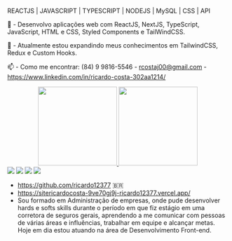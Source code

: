 REACTJS | JAVASCRIPT | TYPESCRIPT | NODEJS | MySQL | CSS | API

🌱 - Desenvolvo aplicações web com ReactJS, NextJS, TypeScript, JavaScript, HTML e CSS, Styled Components e TailWindCSS.

🤔 - Atualmente estou expandindo meus conhecimentos em TailwindCSS, Redux e Custom Hooks.

📫 - Como me encontrar:
(84) 9 9816-5546 - rcostaj00@gmail.com - https://www.linkedin.com/in/ricardo-costa-302aa1214/

<div align="center">
  <a href="https://github.com/rafaballerini">
  <img height="180em" src="https://github-readme-stats.vercel.app/api?username=ricardo12377&show_icons=true&theme=dracula&include_all_commits=true&count_private=true"/>
  <img height="180em" src="https://github-readme-stats.vercel.app/api/top-langs/?username=ricardo12377&layout=compact&langs_count=7&theme=dracula"/>
</div>
  
  <div style="display: inline_block">
    <a href="https://www.instagram.com/ricardo_costah/" target="_blank"><img src="https://img.shields.io/badge/-Instagram-%23E4405F?style=for-the-badge&logo=instagram&logoColor=white" target="_blank"></a>
    <a href = "mailto: rcostaj00@gmail.com"><img src="https://img.shields.io/badge/-Gmail-%23333?style=for-the-badge&logo=gmail&logoColor=white" target="_blank"></a>
    <a href="https://www.linkedin.com/in/ricardo-costa-302aa1214/" target="_blank"><img src="https://img.shields.io/badge/-LinkedIn-%230077B5?style=for-the-badge&logo=linkedin&logoColor=white" target="_blank"></a> 
     <a href="https://sitericardocosta-9ve70gj9j-ricardo12377.vercel.app/" target="_blank"><img src="https://img.shields.io/badge/Blogger-FF5722?style=for-the-badge&logo=blogger&logoColor=white" target="_blank"></a> 
  </div>
  
- https://github.com/ricardo12377 🇧🇷
- https://sitericardocosta-9ve70gj9j-ricardo12377.vercel.app/
- Sou formado em Administração de empresas, onde pude desenvolver hards e softs skills durante o período em que fiz estágio em uma corretora de seguros gerais, aprendendo a me comunicar com pessoas de várias áreas e influências, trabalhar em equipe e alcançar metas. Hoje em dia estou atuando na área de Desenvolvimento Front-end.
